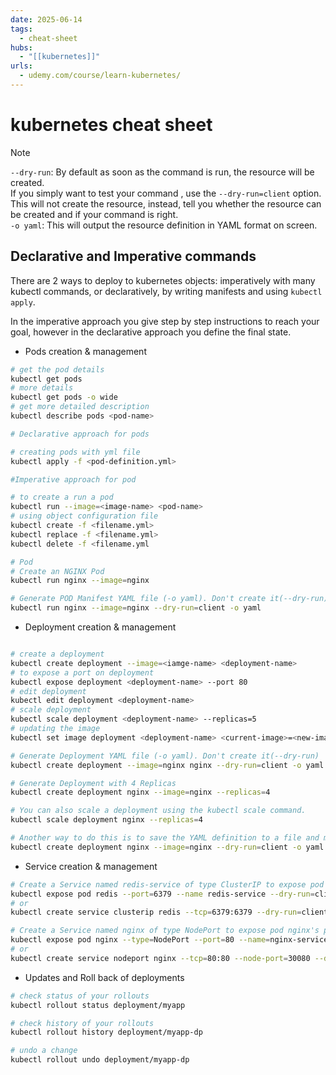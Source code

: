 ```yaml
---
date: 2025-06-14
tags:
  - cheat-sheet
hubs:
  - "[[kubernetes]]"
urls:
  - udemy.com/course/learn-kubernetes/
---
```


# kubernetes cheat sheet

> [!NOTE]  
> `--dry-run`: By default as soon as the command is run, the resource will be
> created.  
> If you simply want to test your command , use the `--dry-run=client` option.
> This will not create the resource, instead, tell you whether the resource can
> be created and if your command is right.  
> `-o yaml`: This will output the resource definition in YAML format on screen.

## Declarative and Imperative commands

There are 2 ways to deploy to kubernetes objects: imperatively with many kubectl
commands, or declaratively, by writing manifests and using `kubectl apply`.

In the imperative approach you give step by step instructions to reach your
goal, however in the declarative approach you define the final state.

- Pods creation & management

```bash
# get the pod details
kubectl get pods
# more details
kubectl get pods -o wide
# get more detailed description
kubectl describe pods <pod-name>

# Declarative approach for pods

# creating pods with yml file
kubectl apply -f <pod-definition.yml>

#Imperative approach for pod

# to create a run a pod
kubectl run --image=<image-name> <pod-name>
# using object configuration file
kubectl create -f <filename.yml>
kubectl replace -f <filename.yml>
kubectl delete -f <filename.yml

# Pod
# Create an NGINX Pod
kubectl run nginx --image=nginx

# Generate POD Manifest YAML file (-o yaml). Don't create it(--dry-run)
kubectl run nginx --image=nginx --dry-run=client -o yaml
```

- Deployment creation & management

```bash

# create a deployment
kubectl create deployment --image=<iamge-name> <deployment-name>
# to expose a port on deployment
kubectl expose deployment <deployment-name> --port 80
# edit deployment
kubectl edit deployment <deployment-name>
# scale deployment
kubectl scale deployment <deployment-name> --replicas=5
# updating the image
kubectl set image deployment <deployment-name> <current-image>=<new-image:1.18>

# Generate Deployment YAML file (-o yaml). Don't create it(--dry-run)
kubectl create deployment --image=nginx nginx --dry-run=client -o yaml

# Generate Deployment with 4 Replicas
kubectl create deployment nginx --image=nginx --replicas=4

# You can also scale a deployment using the kubectl scale command.
kubectl scale deployment nginx --replicas=4

# Another way to do this is to save the YAML definition to a file and modify
kubectl create deployment nginx --image=nginx --dry-run=client -o yaml > nginx-deployment.yaml
```

- Service creation & management

```bash
# Create a Service named redis-service of type ClusterIP to expose pod redis on port 6379
kubectl expose pod redis --port=6379 --name redis-service --dry-run=client -o yaml
# or
kubectl create service clusterip redis --tcp=6379:6379 --dry-run=client -o yaml

# Create a Service named nginx of type NodePort to expose pod nginx's port 80 on port 30080 on the nodes:
kubectl expose pod nginx --type=NodePort --port=80 --name=nginx-service --dry-run=client -o yaml
# or
kubectl create service nodeport nginx --tcp=80:80 --node-port=30080 --dry-run=client -o yaml
```

- Updates and Roll back of deployments

```bash
# check status of your rollouts
kubectl rollout status deployment/myapp

# check history of your rollouts
kubectl rollout history deployment/myapp-dp

# undo a change
kubectl rollout undo deployment/myapp-dp
```
